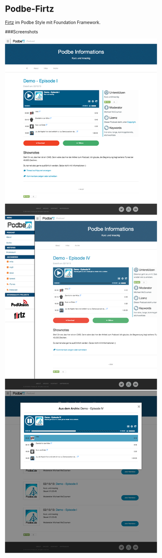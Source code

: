 Podbe-Firtz
===========

<a href="http://firtz.org">Firtz</a> im Podbe Style mit Foundation Framework.

###Screenshots

<img src="https://raw.githubusercontent.com/McCouman/Podbe-Firtz/master/screen.png">
<img src="https://raw.githubusercontent.com/McCouman/Podbe-Firtz/master/screen-show.png">
<img src="https://github.com/McCouman/Podbe-Firtz/blob/master/screen-archiv.png">


